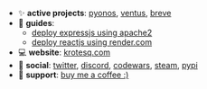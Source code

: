 <!--- - ⚡ **languages**: python, powershell, javascript, html, css
- 📦 **frameworks & libraries**: express, react
- 🍀 **interested in**: electron, nest, dart/flutter, go (full [bucketlist](https://github.com/aaronlyy/bucketlist)) --->
- ✨ **active projects**: [pyonos](https://github.com/aaronlyy/pyonos), [ventus](https://github.com/aaronlyy/ventus), [breve](https://github.com/krotesq/breve)
- 🔨 **guides**:
  - [deploy expressjs using apache2](https://github.com/aaronlyy/deploy-expressjs-using-apache2)
  - [deploy reactjs using render.com](https://github.com/aaronlyy/deploy-reactjs-using-render)
- 💻 **website**: [krotesq.com](https://krotesq.com)
- 🥑 **social**: [twitter](https://twitter.com/levizepam), [discord](https://discord.gg/ZVuh34ttRN), [codewars](https://www.codewars.com/users/aaronlyy), [steam](https://steamcommunity.com/id/speedkonsum), [pypi](https://pypi.org/user/aaronlyy/)
- 🙏 **support**: [buy me a coffee :)](https://www.buymeacoffee.com/aaronlyy)
